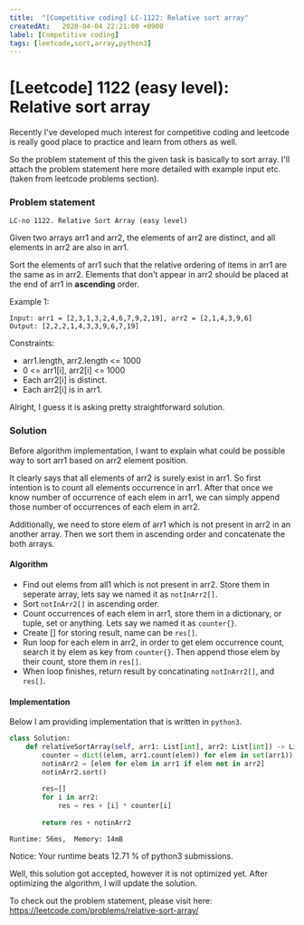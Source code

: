 ```yaml
---
title:  "[Competitive coding] LC-1122: Relative sort array"
createdAt:   2020-04-04 22:21:00 +0900
label: [Competitive coding]
tags: [leetcode,sort,array,python3]
---
```


# [Leetcode] 1122 (easy level): Relative sort array

Recently I've developed much interest for competitive coding and leetcode is really good place to practice and learn from others as well.

So the problem statement of this the given task is basically to sort array.
I'll attach the problem statement here more detailed with example input etc. (taken from leetcode problems section).

### Problem statement

`LC-no 1122. Relative Sort Array (easy level)`

Given two arrays arr1 and arr2, the elements of arr2 are distinct, and all elements in arr2 are also in arr1.

Sort the elements of arr1 such that the relative ordering of items in arr1 are the same as in arr2.  Elements that don't appear in arr2 should be placed at the end of arr1 in **ascending** order.

Example 1:
```
Input: arr1 = [2,3,1,3,2,4,6,7,9,2,19], arr2 = [2,1,4,3,9,6]
Output: [2,2,2,1,4,3,3,9,6,7,19]
```
Constraints:
 - arr1.length, arr2.length <= 1000
 - 0 <= arr1[i], arr2[i] <= 1000
 - Each arr2[i] is distinct.
 - Each arr2[i] is in arr1.

Alright, I guess it is asking pretty straightforward solution.

### Solution

Before algorithm implementation, I want to explain what could be possible way to sort arr1 based on arr2 element position.

It clearly says that all elements of arr2 is surely exist in arr1. So first intention is to count all elements occurrence in arr1. After that once we know number of occurrence of each elem in arr1, we can simply append those number of occurrences of each elem in arr2. 

Additionally, we need to store elem of arr1 which is not present in arr2 in an another array. Then we sort them in ascending order and concatenate the both arrays.

#### Algorithm
 - Find out elems from all1 which is not present in arr2. Store them in seperate array, lets say we named it as `notInArr2[]`.
 - Sort `notInArr2[]` in ascending order.
 - Count occurrences of each elem in arr1, store them in a dictionary, or tuple, set or anything. Lets say we named it as `counter{}`.
 - Create [] for storing result, name can be `res[]`.
 - Run loop for each elem in arr2, in order to get elem occurrence count, search it by elem as key from `counter{}`. Then append those elem by their count, store them in `res[]`.
 - When loop finishes, return result by concatinating `notInArr2[]`, and `res[]`.
#### Implementation 

Below I am providing implementation that is written in `python3`.

```py
class Solution:
    def relativeSortArray(self, arr1: List[int], arr2: List[int]) -> List[int]:
        counter = dict((elem, arr1.count(elem)) for elem in set(arr1))
        notinArr2 = [elem for elem in arr1 if elem not in arr2]
        notinArr2.sort()
        
        res=[]
        for i in arr2:
            res = res + [i] * counter[i]
        
        return res + notinArr2
```
`
Runtime: 56ms, 
Memory: 14mB
`

Notice:
Your runtime beats 12.71 % of python3 submissions.

Well, this solution got accepted, however it is not optimized yet. After optimizing the algorithm, I will update the solution.

To check out the problem statement, please visit here:
<https://leetcode.com/problems/relative-sort-array/>
